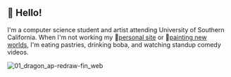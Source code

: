 ## 🐢 Hello!
I'm a computer science student and artist attending University of Southern California. When I'm not working my 🔭[personal site](https://milkcee12.github.io/) or 🌱[painting new worlds](https://www.instagram.com/milkcee12/), I'm eating pastries, drinking boba, and watching standup comedy videos.

![01_dragon_ap-redraw-fin_web](https://github.com/milkcee12/milkcee12/assets/32281640/709fc38c-7214-45e8-9bc9-755744096447)
